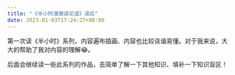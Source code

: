 ```yaml
---
title: "《半小时漫画读论语》读后"
date: 2023-01-03T17:24:27+08:00
---
```


第一次读《半小时》系列，内容遍布插画、内容也比较诙谐易懂。对于我来说，大大的帮助了我对内容的理解😂。

后面会继续读一些此系列的作品，去简单了解一下其他知识、填补一下知识盲区！
